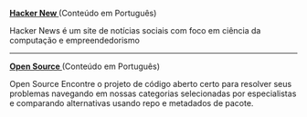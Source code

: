 **[Hacker New ](https://news.ycombinator.com/)** (Conteúdo em Português)

Hacker News é um site de notícias sociais com foco em ciência da computação e empreendedorismo

-----

**[ Open Source ](https://awesomeopensource.com/)** (Conteúdo em Português)

Open Source Encontre o projeto de código aberto certo para resolver seus problemas navegando em nossas categorias selecionadas por especialistas e comparando alternativas usando repo e metadados de pacote.
